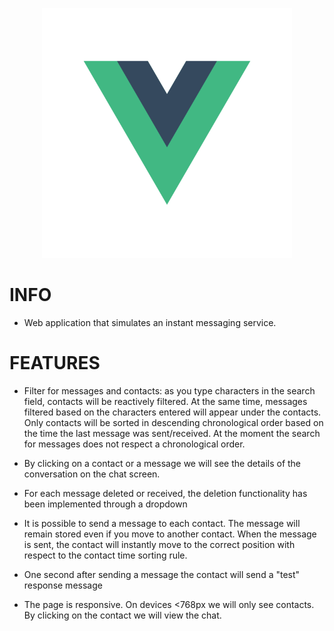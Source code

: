 <p align="center"><a href="https://vuejs.org/" target="_blank"><img src="https://github.com/vuejs/art/blob/master/logo.png" width="400"></a></p>

# INFO

- Web application that simulates an instant messaging service.

# FEATURES

- Filter for messages and contacts: as you type characters in the search field, contacts will be reactively filtered.
At the same time, messages filtered based on the characters entered will appear under the contacts.
Only contacts will be sorted in descending chronological order based on the time the last message was sent/received.
At the moment the search for messages does not respect a chronological order.

- By clicking on a contact or a message we will see the details of the conversation on the chat screen.

- For each message deleted or received, the deletion functionality has been implemented through a dropdown

- It is possible to send a message to each contact.
The message will remain stored even if you move to another contact.
When the message is sent, the contact will instantly move to the correct position with respect to the contact time sorting rule.

- One second after sending a message the contact will send a "test" response message

- The page is responsive. On devices <768px we will only see contacts. By clicking on the contact we will view the chat.
